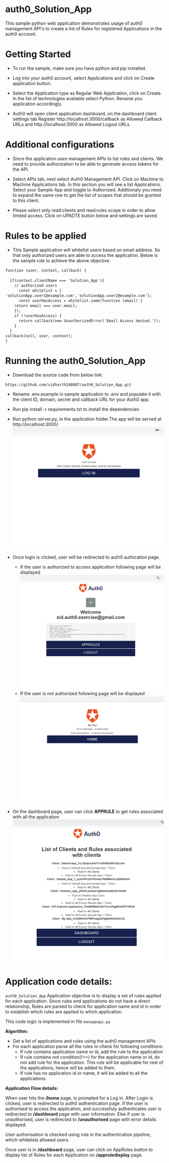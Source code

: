 # auth0_Solution_App

This sample python web application demonstrates usage of auth0 management API's to create a list of Rules for registered Applications in the auth0 account.

# Getting Started

* To run the sample, make sure you have python and pip installed.

* Log into your auth0 account, select Applications and click on Create application button.

* Select the Application type as Regular Web Application, click on Create. In the list of technologies available select Python. Rename you  application accordingly.

* Auth0 will open client application dashboard, on the dashboard client settings tab Register http://localhost:3000/callback as Allowed Callback URLs and http://localhost:3000 as Allowed Logout URLs.

# Additional configurations

* Since the application uses management APIs to list rules and clients. We need to provide authorization to be able to generate access  tokens for the API.

* Select APIs tab, next select Auth0 Management API. Click on Machine to Machine Applications tab. In this section you will see a list Applications. Select your Sample App and toggle to Authorized. Additionaly you need to expand the same row to get the list of scopes that should be granted to this client.

* Please select only read:clients and read:rules scope in order to allow limited access. Click on UPADTE button below and settings are saved.

# Rules to be applied

* This Sample application will whitelist users based on email address. So that only authorized users are able to access the application.
Below is the sample rule to achieve the above objective.

```
function (user, context, callback) {

  if(context.clientName === 'Solution_App'){
    // authorized users
	  const whitelist = [ 'solutionApp.user1@example.com','solutionApp.user2@example.com']; 
	  const userHasAccess = whitelist.some(function (email) {
    return email === user.email;
    });    
    if (!userHasAccess) {
      return callback(new UnauthorizedError('Email Access denied.'));
    }
  }
callback(null, user, context);
} 
```
# Running the auth0_Solution_App

* Download the source code from below link:
```
https://github.com/sidharth240887/auth0_Solution_App.git
```
* Rename .env.example in sample application to .env and populate it with the client ID, domain, secret and callback URL for your Auth0 app.

* Run pip install -r requirements.txt to install the dependencies

* Run python server.py, in the application folder.The app will be served at http://localhost:3000/. 
![login page](/images/Login_Page.PNG)

* Once login is clicked, user will be redirected to auth0 authication page. 
  * If the user is authorized to access application following page will be displayed
 ![Dashboard](/images/dashboard.PNG)
  * If the user is not authorized following page will be displayed
 ![Unauthorised](/images/Unauthorised.PNG)
 
* On the dashboard page, user can click **APPRULE** to get rules associated with all the application
![ClientApprule](/images/Application_Rule_Display.PNG)

# Application code details:

```auth0_Solution_App``` Application objective is to display a set of rules applied for each application. Since rules
and applications do not have a direct relationship, Rules are parsed to check for application name and id in 
order to establish which rules are applied to which application.

This code logic is implemented in file ```manageapi.py```

**Algorithm:**
* Get a list of applications and rules using the auth0 management APIs
* For each application parse all the rules to check for following conditions:
	* If rule contains application name or id, add the rule to the application
	* If rule contains not condition(!==) for the application name or id, do not add
	  rule for the application. This rule will be applicable for rest of the applications, 
	  hence will be added to them.
	* If rule has no application id or name, it will be added to all the applications.

**Application Flow details:**

When user hits the **/home** page, is prompted for a Log in. After Login is clicked, user is redirected to 
auth0 authentication page. If the user is authorised to access the application, and successfuly authenticates
user is redirected to **/dashboard** page with user information. 
Else if user is unauthorised, user is redirected to **/unauthorised** page with error details displayed.

User authorisation is checked using rule in the authentication pipeline, which whitelists allowed users.

Once user is in **/dashboard** page, user can click on AppRules button to display list of Rules for each 
Application on **/appruledisplay** page. 








